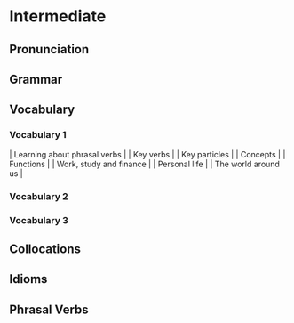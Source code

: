 # Intermediate


## Pronunciation


## Grammar


## Vocabulary


### Vocabulary 1

| Learning about phrasal verbs |
| Key verbs                    |
| Key particles                |
| Concepts                     |
| Functions                    |
| Work, study and finance      |
| Personal life                |
| The world around us          |


### Vocabulary 2


### Vocabulary 3


## Collocations


## Idioms


## Phrasal Verbs